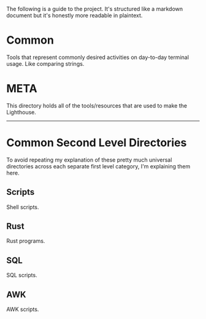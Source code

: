 The following is a guide to the project. It's structured like a markdown document but it's honestly more readable in plaintext.

# Common
Tools that represent commonly desired activities on day-to-day terminal usage. Like comparing strings.

# META
This directory holds all of the tools/resources that are used to make the Lighthouse.

--- 

# Common Second Level Directories
To avoid repeating my explanation of these pretty much universal directories across each separate first level category, I'm explaining them here.

## Scripts
Shell scripts. 
## Rust
Rust programs.
## SQL
SQL scripts.
## AWK
AWK scripts.
